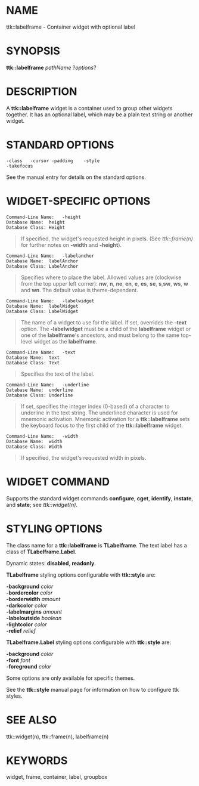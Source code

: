 # NAME

ttk::labelframe - Container widget with optional label

# SYNOPSIS

**ttk::labelframe** *pathName* ?*options*?

# DESCRIPTION

A **ttk::labelframe** widget is a container used to group other widgets
together. It has an optional label, which may be a plain text string or
another widget.

# STANDARD OPTIONS

    -class   -cursor -padding    -style
    -takefocus

See the manual entry for details on the standard options.

# WIDGET-SPECIFIC OPTIONS

    Command-Line Name:   -height
    Database Name:  height
    Database Class: Height

> If specified, the widget\'s requested height in pixels. (See
> *ttk::frame(n)* for further notes on **-width** and **-height**).

    Command-Line Name:   -labelanchor
    Database Name:  labelAnchor
    Database Class: LabelAnchor

> Specifies where to place the label. Allowed values are (clockwise from
> the top upper left corner): **nw**, **n**, **ne**, **en**, **e**,
> **es**, **se**, **s**,**sw**, **ws**, **w** and **wn**. The default
> value is theme-dependent.

    Command-Line Name:   -labelwidget
    Database Name:  labelWidget
    Database Class: LabelWidget

> The name of a widget to use for the label. If set, overrides the
> **-text** option. The **-labelwidget** must be a child of the
> **labelframe** widget or one of the **labelframe**\'s ancestors, and
> must belong to the same top-level widget as the **labelframe**.

    Command-Line Name:   -text
    Database Name:  text
    Database Class: Text

> Specifies the text of the label.

    Command-Line Name:   -underline
    Database Name:  underline
    Database Class: Underline

> If set, specifies the integer index (0-based) of a character to
> underline in the text string. The underlined character is used for
> mnemonic activation. Mnemonic activation for a **ttk::labelframe**
> sets the keyboard focus to the first child of the **ttk::labelframe**
> widget.

    Command-Line Name:   -width
    Database Name:  width
    Database Class: Width

> If specified, the widget\'s requested width in pixels.

# WIDGET COMMAND

Supports the standard widget commands **configure**, **cget**,
**identify**, **instate**, and **state**; see *ttk::widget(n)*.

# STYLING OPTIONS

The class name for a **ttk::labelframe** is **TLabelframe**. The text
label has a class of **TLabelframe.Label**.

Dynamic states: **disabled**, **readonly**.

**TLabelframe** styling options configurable with **ttk::style** are:

**-background** *color*\
**-bordercolor** *color*\
**-borderwidth** *amount*\
**-darkcolor** *color*\
**-labelmargins** *amount*\
**-labeloutside** *boolean*\
**-lightcolor** *color*\
**-relief** *relief*

**TLabelframe.Label** styling options configurable with **ttk::style**
are:

**-background** *color*\
**-font** *font*\
**-foreground** *color*

Some options are only available for specific themes.

See the **ttk::style** manual page for information on how to configure
ttk styles.

# SEE ALSO

ttk::widget(n), ttk::frame(n), labelframe(n)

# KEYWORDS

widget, frame, container, label, groupbox
